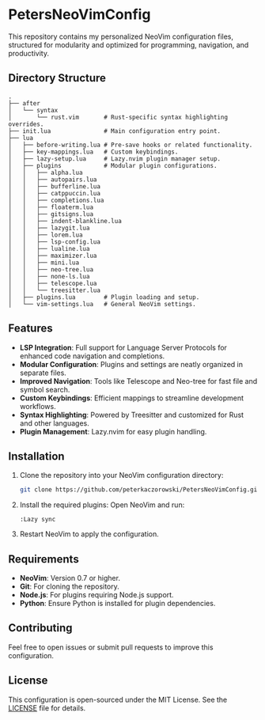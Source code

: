 # PetersNeoVimConfig

This repository contains my personalized NeoVim configuration files, structured for modularity and optimized for programming, navigation, and productivity.

## Directory Structure
```
.
├── after
│   └── syntax
│       └── rust.vim       # Rust-specific syntax highlighting overrides.
├── init.lua               # Main configuration entry point.
├── lua
│   ├── before-writing.lua # Pre-save hooks or related functionality.
│   ├── key-mappings.lua   # Custom keybindings.
│   ├── lazy-setup.lua     # Lazy.nvim plugin manager setup.
│   ├── plugins            # Modular plugin configurations.
│   │   ├── alpha.lua
│   │   ├── autopairs.lua
│   │   ├── bufferline.lua
│   │   ├── catppuccin.lua
│   │   ├── completions.lua
│   │   ├── floaterm.lua
│   │   ├── gitsigns.lua
│   │   ├── indent-blankline.lua
│   │   ├── lazygit.lua
│   │   ├── lorem.lua
│   │   ├── lsp-config.lua
│   │   ├── lualine.lua
│   │   ├── maximizer.lua
│   │   ├── mini.lua
│   │   ├── neo-tree.lua
│   │   ├── none-ls.lua
│   │   ├── telescope.lua
│   │   └── treesitter.lua
│   ├── plugins.lua        # Plugin loading and setup.
│   └── vim-settings.lua   # General NeoVim settings.
```

## Features
- **LSP Integration**: Full support for Language Server Protocols for enhanced code navigation and completions.
- **Modular Configuration**: Plugins and settings are neatly organized in separate files.
- **Improved Navigation**: Tools like Telescope and Neo-tree for fast file and symbol search.
- **Custom Keybindings**: Efficient mappings to streamline development workflows.
- **Syntax Highlighting**: Powered by Treesitter and customized for Rust and other languages.
- **Plugin Management**: Lazy.nvim for easy plugin handling.

## Installation
1. Clone the repository into your NeoVim configuration directory:
   ```bash
   git clone https://github.com/peterkaczorowski/PetersNeoVimConfig.git ~/.config/nvim
   ```

2. Install the required plugins:
   Open NeoVim and run:
   ```vim
   :Lazy sync
   ```

3. Restart NeoVim to apply the configuration.

## Requirements
- **NeoVim**: Version 0.7 or higher.
- **Git**: For cloning the repository.
- **Node.js**: For plugins requiring Node.js support.
- **Python**: Ensure Python is installed for plugin dependencies.

## Contributing
Feel free to open issues or submit pull requests to improve this configuration.

## License
This configuration is open-sourced under the MIT License. See the [LICENSE](LICENSE) file for details.

